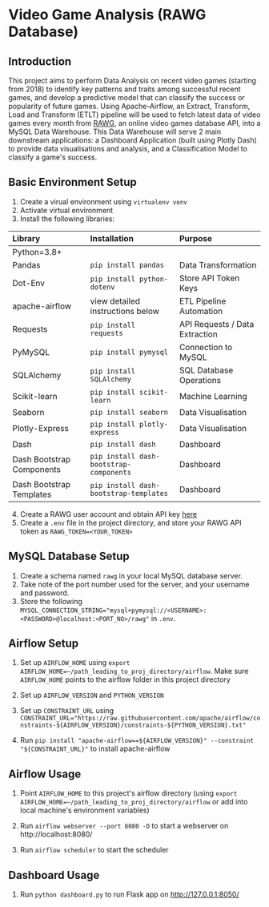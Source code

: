 # Video Game Analysis (RAWG Database)

## Introduction

This project aims to perform Data Analysis on recent video games (starting from 2018) to identify key patterns and traits among successful recent games, and develop a predictive model that can classify the success or popularity of future games. Using Apache-Airflow, an Extract, Transform, Load and Transform (ETLT) pipeline will be used to fetch  latest data of video games every month from [RAWG](https://rawg.io/apidocs), an online video games database API, into a MySQL Data Warehouse. This Data Warehouse will serve 2 main downstream applications: a Dashboard Application (built using Plotly Dash) to provide data visualisations and analysis, and a Classification Model to classify a game's success.

## Basic Environment Setup

1. Create a virual environment using ```virtualenv venv```
2. Activate virtual environment
3. Install the following libraries:

| Library | Installation | Purpose |
| :------------- |:-------------|:-------------|
| Python=3.8+ | | |
| Pandas | `pip install pandas` | Data Transformation |
| Dot-Env | `pip install python-dotenv` | Store API Token Keys |
| apache-airflow | view detailed instructions below | ETL Pipeline Automation |
| Requests | `pip install requests` | API Requests / Data Extraction |
| PyMySQL | `pip install pymysql` | Connection to MySQL |
| SQLAlchemy | `pip install SQLAlchemy` | SQL Database Operations |
| Scikit-learn | `pip install scikit-learn` | Machine Learning |
| Seaborn | `pip install seaborn` | Data Visualisation
| Plotly-Express | `pip install plotly-express` | Data Visualisation |
| Dash | `pip install dash` | Dashboard |
| Dash Bootstrap Components | `pip install dash-bootstrap-components` | Dashboard |
| Dash Bootstrap Templates | `pip install dash-bootstrap-templates` | Dashboard |

4. Create a RAWG user account and obtain API key [here](https://rawg.io/login?forward=developer)
5. Create a ```.env``` file in the project directory, and store your RAWG API token as ```RAWG_TOKEN=<YOUR_TOKEN>```

## MySQL Database Setup

1. Create a schema named ```rawg``` in your local MySQL database server.
2. Take note of the port number used for the server, and your username and password.
3. Store the following ```MYSQL_CONNECTION_STRING="mysql+pymysql://<USERNAME>:<PASSWORD>@localhost:<PORT_NO>/rawg"``` in ```.env```.

## Airflow Setup

1. Set up ```AIRFLOW_HOME``` using ```export AIRFLOW_HOME=~/path_leading_to_proj_directory/airflow```. Make sure ```AIRFLOW_HOME``` points to the airflow folder in this project directory

2. Set up ```AIRFLOW_VERSION``` and ```PYTHON_VERSION```

3. Set up ```CONSTRAINT_URL``` using ```CONSTRAINT_URL="https://raw.githubusercontent.com/apache/airflow/constraints-${AIRFLOW_VERSION}/constraints-${PYTHON_VERSION}.txt"```

4. Run ```pip install "apache-airflow==${AIRFLOW_VERSION}" --constraint "${CONSTRAINT_URL}"``` to install apache-airflow

## Airflow Usage

1. Point ```AIRFLOW_HOME``` to this project's airflow directory (using ```export AIRFLOW_HOME=~/path_leading_to_proj_directory/airflow``` or add into local machine's environment variables)

2. Run ```airflow webserver --port 8080 -D``` to start a webserver on http://localhost:8080/

3. Run ```airflow scheduler``` to start the scheduler

## Dashboard Usage

1. Run ```python dashboard.py``` to run Flask app on http://127.0.0.1:8050/
